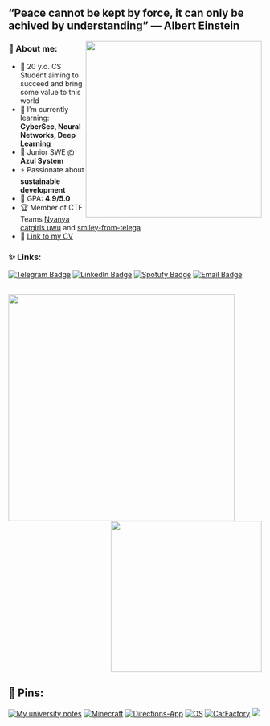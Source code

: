 ## “Peace cannot be kept by force, it can only be achived by understanding” — Albert Einstein
<!-- 
![](https://64.media.tumblr.com/40ec95f3d9bc168390a11c77c23c1306/65caacdb6202bb79-43/s500x750/6420ceb31f1858afbdde56c9b2ee5af8f4a4e130.gifv) -->
<img align="right" width="350" height="=250" src="https://i.pinimg.com/originals/95/75/92/957592dd6b8a80094888a34e61dd0d40.gif">

### 🦕 About me:

- 🦋 20 y.o. CS Student aiming to succeed and bring some value to this world
- 🌱 I’m currently learning: **CyberSec, Neural Networks, Deep Learning**
- 🌻 Junior SWE @ **Azul System**
- ⚡️ Passionate about **sustainable development**
- 📒 GPA: **4.9/5.0**
- 🏆 Member of CTF Teams [Nyanya catgirls uwu](https://ctftime.org/team/170324) and [smiley-from-telega](https://ctftime.org/team/193650)
- 🧰 [Link to my CV](https://drive.google.com/file/d/1Pt4qlM-hE8wSqLEOAWaYchxDvr7zQiAf/view?usp=sharing) 

### ✨ Links:

[![Telegram Badge](https://img.shields.io/badge/-Telegram-0088cc?style=for-the-badge&logo=appveyor&logo=Telegram&logoColor=white&color=blue)](https://t.me/dariakhaetskaya)
[![LinkedIn Badge](https://img.shields.io/badge/-Linked%20In-9cf?style=for-the-badge)](https://www.linkedin.com/in/dariakhaetskaya921/)
[![Spotufy Badge](https://img.shields.io/badge/-Spotify-green?style=for-the-badge)](https://open.spotify.com/user/m3m2npug1m6iu93qkd4lqsi5o?si=599efb5c29b84135)
[![Email Badge](https://img.shields.io/badge/-Email-0088cc?style=for-the-badge&logo=appveyor&logo=Gmail&logoColor=white&color=yellow)](mailto:dariakhaetskaya@gmail.com)

<br>

<a href="https://github.com/anuraghazra/github-readme-stats">
  <img align="left" width="450" src="https://github-readme-stats.vercel.app/api?username=dariakhaetskaya&show_icons=true&theme=tokyonight&cache_seconds=1800" />
</a>

<a href="https://github.com/anuraghazra/github-readme-stats">
  <img align="right" width="300" src="https://github-readme-stats.vercel.app/api/top-langs/?username=dariakhaetskaya&show_icons=true&theme=cobalt&layout=compact&cache_seconds=1800" />
</a>

<br clear="all" />
   
## 🌈 Pins:

[![My university notes](https://github-readme-stats.vercel.app/api/pin/?username=dariakhaetskaya&repo=NSU-CS-Helper&theme=gotham&cache_seconds=2000)](https://github.com/dariakhaetskaya/NSU-CS-Helper)
[![Minecraft](https://github-readme-stats.vercel.app/api/pin/?username=dariakhaetskaya&repo=Minecraft-on-Unreal-Engine&theme=gotham&cache_seconds=2000)](https://github.com/dariakhaetskaya/Minecraft-on-Unreal-Engine)
[![Directions-App](https://github-readme-stats.vercel.app/api/pin/?username=dariakhaetskaya&repo=Directions-App&theme=gotham&cache_seconds=2000)](https://github.com/dariakhaetskaya/Directions-App)
[![OS](https://github-readme-stats.vercel.app/api/pin/?username=dariakhaetskaya&repo=OperatingSystems&theme=gotham&cache_seconds=2001)](https://github.com/dariakhaetskaya/OperatingSystems)
[![CarFactory](https://github-readme-stats.vercel.app/api/pin/?username=dariakhaetskaya&repo=HelperBot&theme=gotham&cache_seconds=2000)](https://github.com/dariakhaetskaya/HelperBot)
[![](https://github-readme-stats.vercel.app/api/pin/?username=dariakhaetskaya&repo=Parallel-Programming&theme=gotham&cache_seconds=2000)](https://github.com/dariakhaetskaya/Parallel-Programming)
